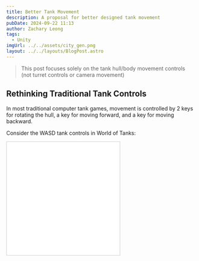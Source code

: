 ```yaml
---
title: Better Tank Movement
description: A proposal for better designed tank movement
pubDate: 2024-09-22 11:13
author: Zachary Leong
tags:
  - Unity
imgUrl: ../../assets/city_gen.png
layout: ../../layouts/BlogPost.astro
---
```

>This post focuses solely on the tank hull/body movement controls (not turret controls or camera movement)
## Rethinking Traditional Tank Controls
In most traditional computer tank games, movement is controlled by 2 keys for rotating the hull, a key for moving forward, and a key for moving backward.

Consider the WASD tank controls in World of Tanks:


<iframe src="/html/tanks_demo_1.html" 
        width="300"
        height="300" 
        style="border: 1px solid #ccc; overflow: hidden;" 
        allow="fullscreen">
</iframe>
